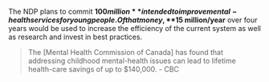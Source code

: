 The NDP plans to commit **$100 million** intended to improve mental-health services for young people. Of that money, **$15 million/year** over four years would be used to increase the efficiency of the current system as well as research and invest in best practices.

> The [Mental Health Commission of Canada] has found that addressing childhood mental-health issues can lead to lifetime health-care savings of up to $140,000. - CBC